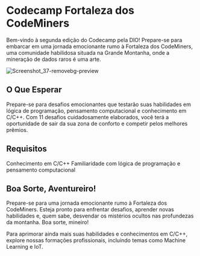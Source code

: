 # Codecamp Fortaleza dos CodeMiners

Bem-vindo à segunda edição do Codecamp pela DIO! Prepare-se para embarcar em uma jornada emocionante rumo à Fortaleza dos CodeMiners, uma comunidade habilidosa situada na Grande Montanha, onde a mineração de dados raros é uma arte.

![Screenshot_37-removebg-preview](https://github.com/Nayumt99/Codecamp-fortaleza-dos-codeminers/assets/68863624/1090b245-77e6-42dd-8208-37a437c2bac4)

## O Que Esperar

Prepare-se para desafios emocionantes que testarão suas habilidades em lógica de programação, pensamento computacional e conhecimento em C/C++. Com 11 desafios cuidadosamente elaborados, você terá a oportunidade de sair da sua zona de conforto e competir pelos melhores prêmios.

## Requisitos

Conhecimento em C/C++
Familiaridade com lógica de programação e pensamento computacional

## Boa Sorte, Aventureiro!

Prepare-se para uma jornada emocionante rumo à Fortaleza dos CodeMiners. Esteja pronto para enfrentar desafios, aprender novas habilidades e, quem sabe, desvendar os mistérios ocultos nas profundezas da montanha. Boa sorte, mineiro!

Para aprimorar ainda mais suas habilidades e conhecimentos em C/C++, explore nossas formações profissionais, incluindo temas como Machine Learning e IoT.

